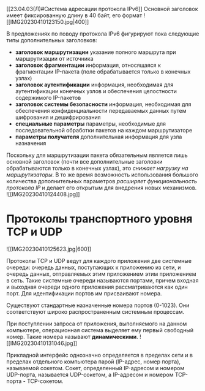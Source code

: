 [[23.04.03(Л)#Система адресации протокола IPv6]]
Основной заголовок имеет фиксированную длину в 40 байт, его формат
![[IMG20230410123150.jpg|400]]

В предложениях по поводу протокола IPv6 фигурируют пока следующие типы дополнительных заголовков:
- **заголовок маршрутизации**
  указание полного маршрута при маршрутизации от источника
- **заголовок фрагментации**
  информация, относящаяся к фрагментации IP-пакета (поле обрабатывается только в конечных узлах)
- **заголовок аутентификации**
  информация, необходимая для аутентификации конечных узлов и обеспечения целостности содержимого IP-пакетов
- **заголовок системы безопасности**
  информация, необходимая для обеспечения конфиденциальности передаваемых данных путем шифрования и дешифрирования
- **специальные параметры**
  параметры, необходимые для последовательной обработки пакетов на каждом маршрутизаторе
- **параметры получателя**
  дополнительная информация для узла назначения

Поскольку для маршрутизации пакета обязательным является лишь основной заголовок (почти все дополнительные заголовки обрабатываются только в конечных узлах), это *снижает нагрузку на маршрутизаторы*. В то же время возможность использования большого количества дополнительных параметров *расширяет функциональность протокола IP* и делает его открытым для внедрения новых механизмов.
![[IMG20230410124408.jpg]]

# Протоколы транспортного уровня TCP и UDP
![[IMG20230410125623.jpg|600]]

Протоколы TCP и UDP ведут для каждого приложения две системные очереди: очередь данных, поступающих к приложению из сети, и очередь данных, отправляемых этим приложением этим приложением в сеть. Такие системные очереди называются портами, причем входная и выходная очереди одного приложения рассматриваются как один порт. Для идентификации портов им присваивают номера.

Существуют стандартные назначенные номера портов (0-1023). Они соответствуют широко распространенным системным процессам.

При поступлении запроса от приложения, выполняемого на данном компьютере, операционная система выделяет ему первый свободный номер. Такие номера называют **динамическими**.
![[IMG20230410131046.jpg]]

Прикладной интерфейс однозначно определяется в пределах сети и в пределах отдельного компьютера парой (IP-адрес, номер порта), называемой сокетом. Сокет, определенный IP-адресом и номером UDP-порта, называется UDP-сокетом, а IP-адресом и номером TCP-порта - TCP-сокетом.